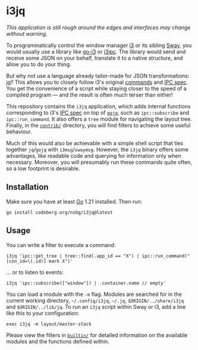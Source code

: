 # i3jq

*This application is still rough around the edges and interfaces may 
change without warning.*

To programmatically control the window manager [i3] or its sibling 
[Sway][sway], you would usually use a library like [go-i3] or [i3ipc]. 
The library would send and receive some JSON on your behalf, translate 
it to a native structure, and allow you to do your thing.

But why not use a language already tailor-made for JSON transformations: 
[jq]? This allows you to closely follow i3's original [commands][cmd] 
and [IPC spec][ipc]. You get the convenience of a script while staying 
closer to the speed of a compiled program — and the result is often much 
terser than either!

This repository contains the `i3jq` application, which adds internal 
functions corresponding to i3's [IPC spec][ipc] on top of 
[`gojq`][gojq], such as `ipc::subscribe` and `ipc::run_command`. It also 
offers a `tree` module for navigating the layout tree. Finally, in the 
[`contrib/`](./contrib/) directory, you will find filters to achieve 
some useful behaviour.

Much of this would also be achievable with a simple shell script that 
ties together `jq`/`gojq` with `i3msg`/`swaymsg`. However, the `i3jq` 
binary offers some advantages, like readable code and querying for 
information only when necessary. Moreover, you will presumably run these 
commands quite often, so a low footprint is desirable.


## Installation

Make sure you have at least [Go][go] 1.21 installed. Then run:

    go install codeberg.org/nsbg/i3jq@latest


## Usage

You can write a filter to execute a command:

    i3jq 'ipc::get_tree | tree::find(.app_id == "X") | ipc::run_command("[con_id=\(.id)] mark X")'

... or to listen to events:

    i3jq 'ipc::subscribe(["window"]) | .container.name // empty'

You can load a module with the `-m` flag. Modules are searched for in 
the current working directory, `~/.config/i3jq`, `~/.jq`, 
`$ORIGIN/../share/i3jq` and `$ORIGIN/../lib/jq`. To run an `i3jq` script 
within Sway or i3, add a line like this to your configuration:

    exec i3jq -m layout/master-stack

Please view the filters in [`builtin/`](./builtin/) for detailed 
information on the available modules and the functions defined within.


[i3]: https://i3wm.org/
[ipc]: https://i3wm.org/docs/ipc.html
[cmd]: https://i3wm.org/docs/userguide.html#list_of_commands
[sway]: https://swaywm.org/
[swayfx]: https://github.com/WillPower3309/swayfx
[go]: https://go.dev/
[jq]: https://jqlang.github.io/jq/
[gojq]: https://github.com/itchyny/gojq
[i3ipc]: https://github.com/altdesktop/i3ipc-python
[go-i3]: https://github.com/i3/go-i3
